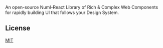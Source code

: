 An open-source Numl-React Library of Rich & Complex Web Components for rapidly building UI that follows your Design System.

## License

[MIT](LICENSE)
